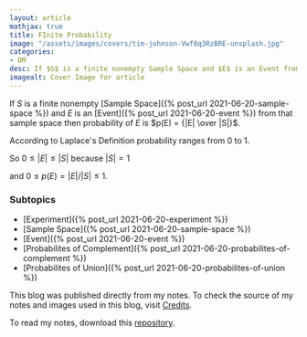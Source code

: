 ```yaml
---
layout: article
mathjax: true
title: FInite Probability
image: "/assets/images/covers/tim-johnson-Vwf8q3RzBRE-unsplash.jpg"
categories:
- DM
desc: If $S$ is a finite nonempty Sample Space and $E$ is an Event from that sample space then probability of $E$ is $p(E) = {|E| \over |S|}$. 
imagealt: Cover Image for article
---
```


If $S$ is a finite nonempty [Sample Space]({% post_url 2021-06-20-sample-space %}) and $E$ is an [Event]({% post_url 2021-06-20-event %}) from that sample space then probability of $E$ is $p(E) = {|E| \over |S|}$.

























































































































































































































































































































































































































According to Laplace's Definition probability ranges from 0 to 1.

So $0 \le |E| \le |S|$ because $|S|=1$
























































































































































































































































































































































































































and $0 \le p(E) = |E|/|S| \le 1$.

























































































































































































































































































































































































































### Subtopics
- [Experiment]({% post_url 2021-06-20-experiment %})
- [Sample Space]({% post_url 2021-06-20-sample-space %})
- [Event]({% post_url 2021-06-20-event %})
- [Probabilites of Complement]({% post_url 2021-06-20-probabilites-of-complement %})
- [Probabilites of Union]({% post_url 2021-06-20-probabilites-of-union %})

This blog was published directly from my notes.
To check the source of my notes and images used in this blog, visit <a href="/credits.html" target="_blank">Credits</a>.

To read my notes, download this <a href="https://github.com/bovem/CS" target="blank">repository</a>.